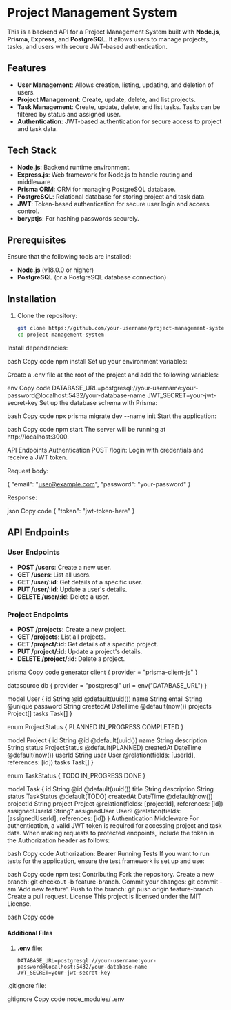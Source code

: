 # Project Management System

This is a backend API for a Project Management System built with **Node.js**, **Prisma**, **Express**, and **PostgreSQL**. It allows users to manage projects, tasks, and users with secure JWT-based authentication.

## Features

- **User Management**: Allows creation, listing, updating, and deletion of users.
- **Project Management**: Create, update, delete, and list projects.
- **Task Management**: Create, update, delete, and list tasks. Tasks can be filtered by status and assigned user.
- **Authentication**: JWT-based authentication for secure access to project and task data.

## Tech Stack

- **Node.js**: Backend runtime environment.
- **Express.js**: Web framework for Node.js to handle routing and middleware.
- **Prisma ORM**: ORM for managing PostgreSQL database.
- **PostgreSQL**: Relational database for storing project and task data.
- **JWT**: Token-based authentication for secure user login and access control.
- **bcryptjs**: For hashing passwords securely.

## Prerequisites

Ensure that the following tools are installed:

- **Node.js** (v18.0.0 or higher)
- **PostgreSQL** (or a PostgreSQL database connection)

## Installation

1. Clone the repository:

   ```bash
   git clone https://github.com/your-username/project-management-system.git
   cd project-management-system
Install dependencies:

bash
Copy code
npm install
Set up your environment variables:

Create a .env file at the root of the project and add the following variables:

env
Copy code
DATABASE_URL=postgresql://your-username:your-password@localhost:5432/your-database-name
JWT_SECRET=your-jwt-secret-key
Set up the database schema with Prisma:

bash
Copy code
npx prisma migrate dev --name init
Start the application:

bash
Copy code
npm start
The server will be running at http://localhost:3000.

API Endpoints
Authentication
POST /login: Login with credentials and receive a JWT token.

Request body:

{
  "email": "user@example.com",
  "password": "your-password"
}

Response:

json
Copy code
{
  "token": "jwt-token-here"
}
## API Endpoints

### User Endpoints

- **POST /users**: Create a new user.
- **GET /users**: List all users.
- **GET /user/:id**: Get details of a specific user.
- **PUT /user/:id**: Update a user's details.
- **DELETE /user/:id**: Delete a user.

### Project Endpoints

- **POST /projects**: Create a new project.
- **GET /projects**: List all projects.
- **GET /project/:id**: Get details of a specific project.
- **PUT /project/:id**: Update a project's details.
- **DELETE /project/:id**: Delete a project.


prisma
Copy code
generator client {
  provider = "prisma-client-js"
}

datasource db {
  provider = "postgresql"
  url      = env("DATABASE_URL")
}

model User {
  id        String    @id @default(uuid())
  name      String
  email     String    @unique
  password  String
  createdAt DateTime  @default(now())
  projects  Project[]
  tasks     Task[]
}

enum ProjectStatus {
  PLANNED
  IN_PROGRESS
  COMPLETED
}

model Project {
  id          String        @id @default(uuid())
  name        String
  description String
  status      ProjectStatus @default(PLANNED)
  createdAt   DateTime      @default(now())
  userId      String
  user        User          @relation(fields: [userId], references: [id])
  tasks       Task[]
}

enum TaskStatus {
  TODO
  IN_PROGRESS
  DONE
}

model Task {
  id             String     @id @default(uuid())
  title          String
  description    String
  status         TaskStatus @default(TODO)
  createdAt      DateTime   @default(now())
  projectId      String
  project        Project    @relation(fields: [projectId], references: [id])
  assignedUserId String?
  assignedUser   User?      @relation(fields: [assignedUserId], references: [id])
}
Authentication Middleware
For authentication, a valid JWT token is required for accessing project and task data. When making requests to protected endpoints, include the token in the Authorization header as follows:

bash
Copy code
Authorization: Bearer <jwt-token>
Running Tests
If you want to run tests for the application, ensure the test framework is set up and use:

bash
Copy code
npm test
Contributing
Fork the repository.
Create a new branch: git checkout -b feature-branch.
Commit your changes: git commit -am 'Add new feature'.
Push to the branch: git push origin feature-branch.
Create a pull request.
License
This project is licensed under the MIT License.

bash
Copy code

#### Additional Files

1. **.env** file:

   ```env
   DATABASE_URL=postgresql://your-username:your-password@localhost:5432/your-database-name
   JWT_SECRET=your-jwt-secret-key
.gitignore file:

gitignore
Copy code
node_modules/
.env
